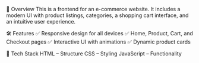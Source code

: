 🚀 Overview
This is a frontend for an e-commerce website. It includes a modern UI with product listings, categories, a shopping cart interface, and an intuitive user experience.

🛠️ Features
✅ Responsive design for all devices
✅ Home, Product, Cart, and Checkout pages
✅ Interactive UI with animations
✅ Dynamic product cards

📂 Tech Stack
HTML – Structure
CSS  – Styling
JavaScript – Functionality
